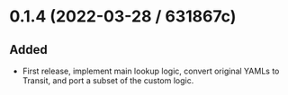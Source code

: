 # 0.1.4 (2022-03-28 / 631867c)

## Added

- First release, implement main lookup logic, convert original YAMLs to Transit,
  and port a subset of the custom logic.
